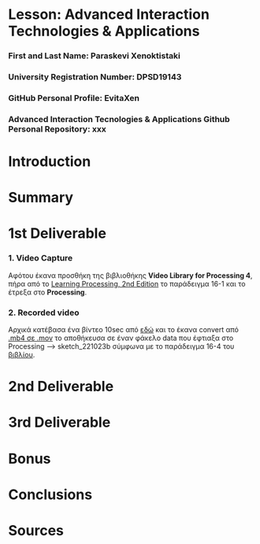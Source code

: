 # Lesson: Advanced Interaction Technologies & Applications

### First and Last Name: Paraskevi Xenoktistaki
### University Registration Number: DPSD19143
### GitHub Personal Profile: EvitaXen
### Advanced Interaction Tecnologies & Applications Github Personal Repository: xxx

# Introduction

# Summary


# 1st Deliverable
### 1. Video Capture
Αφότου έκανα προσθήκη της βιβλιοθήκης **Video Library for Processing 4**, πήρα από το [Learning Processing, 2nd Edition](http://learningprocessing.com/) το παράδειγμα 16-1 και το έτρεξα στο **Processing**. 

### 2. Recorded video

Αρχικά κατέβασα ένα βίντεο 10sec από [εδώ](https://www.videvo.net/video/glowing-purple-grid-lines-tracking-in/393674/) και το έκανα convert από [.mb4 σε .mov](https://cloudconvert.com/) το αποθήκευσα σε έναν φάκελο data που έφτιαξα στο Processing --> sketch_221023b σύμφωνα με το παράδειγμα 16-4 του [βιβλίου](http://learningprocessing.com/). 

# 2nd Deliverable


# 3rd Deliverable 


# Bonus 


# Conclusions


# Sources
